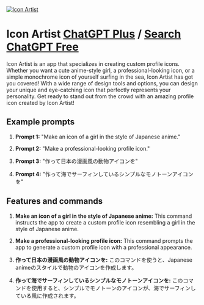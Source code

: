 
[![Icon Artist](https://files.oaiusercontent.com/file-MgNiRFdFgRk882NxOV6cyagP?se=2123-10-17T03%3A23%3A02Z&sp=r&sv=2021-08-06&sr=b&rscc=max-age%3D31536000%2C%20immutable&rscd=attachment%3B%20filename%3Dcc396170-5dac-4226-bdee-8807d8f1e30a.png&sig=DXC0uyU/%2B04TqVIPi7VsIbAvw%2B20EFXZ%2BL4ql1BBVGU%3D)](https://chat.openai.com/g/g-Wx2CiDBXW-icon-artist)

# Icon Artist [ChatGPT Plus](https://chat.openai.com/g/g-Wx2CiDBXW-icon-artist) / [Search ChatGPT Free](https://gptcall.net/index.html#/?search=Icon%20Artist)

Icon Artist is an app that specializes in creating custom profile icons. Whether you want a cute anime-style girl, a professional-looking icon, or a simple monochrome icon of yourself surfing in the sea, Icon Artist has got you covered! With a wide range of design tools and options, you can design your unique and eye-catching icon that perfectly represents your personality. Get ready to stand out from the crowd with an amazing profile icon created by Icon Artist!

## Example prompts

1. **Prompt 1:** "Make an icon of a girl in the style of Japanese anime."

2. **Prompt 2:** "Make a professional-looking profile icon."

3. **Prompt 3:** "作って日本の漫画風の動物アイコンを"

4. **Prompt 4:** "作って海でサーフィンしているシンプルなモノトーンアイコンを" 

## Features and commands

1. **Make an icon of a girl in the style of Japanese anime:** This command instructs the app to create a custom profile icon resembling a girl in the style of Japanese anime.

2. **Make a professional-looking profile icon:** This command prompts the app to generate a custom profile icon with a professional appearance.

3. **作って日本の漫画風の動物アイコンを:** このコマンドを使うと、Japanese animeのスタイルで動物のアイコンを作成します。

4. **作って海でサーフィンしているシンプルなモノトーンアイコンを:** このコマンドを使用すると、シンプルでモノトーンのアイコンが、海でサーフィンしている風に作成されます。


